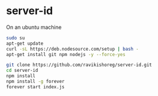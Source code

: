 # server-id

On an ubuntu machine

```sh
sudo su
apt-get update
curl -sL https://deb.nodesource.com/setup | bash -
apt-get install git npm nodejs -y --force-yes

git clone https://github.com/ravikishoreg/server-id.git
cd server-id
npm install
npm install -g forever
forever start index.js
```

